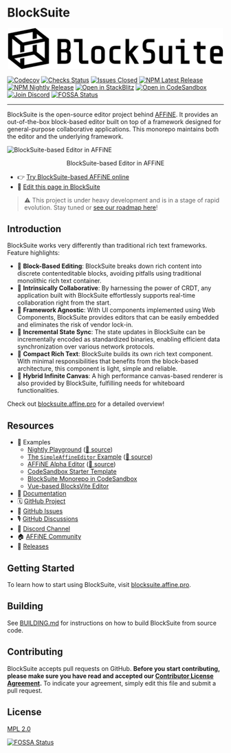 # BlockSuite

<p align="center">
  <picture style="width: 500px">
    <source media="(prefers-color-scheme: light)" srcset="https://raw.githubusercontent.com/toeverything/blocksuite/master/assets/logo-and-name-h.svg" />
    <source media="(prefers-color-scheme: dark)" srcset="https://raw.githubusercontent.com/toeverything/blocksuite/master/assets/logo-and-name-h-white.svg" />
    <img src="https://raw.githubusercontent.com/toeverything/blocksuite/master/assets/logo-and-name-h.svg" width="500" alt="BlockSuite logo and name" />
  </picture>
</p>

[![Codecov](https://codecov.io/gh/toeverything/blocksuite/branch/master/graph/badge.svg?token=T86JYCDSMN)](https://codecov.io/gh/toeverything/blocksuite)
[![Checks Status](https://img.shields.io/github/checks-status/toeverything/blocksuite/master)](https://github.com/toeverything/blocksuite/actions?query=branch%3Amaster)
[![Issues Closed](https://img.shields.io/github/issues-closed/toeverything/blocksuite?color=6880ff)](https://github.com/toeverything/blocksuite/issues?q=is%3Aissue+is%3Aclosed)
[![NPM Latest Release](https://img.shields.io/npm/v/@blocksuite/store.svg?maxAge=300&color=6880ff)](./packages/store/package.json)
[![NPM Nightly Release](https://img.shields.io/npm/v/@blocksuite/editor/nightly?color=6880ff)](https://github.com/toeverything/blocksuite/actions/workflows/nightly-release.yml?query=branch%3Amaster)
[![Open in StackBlitz](https://img.shields.io/badge/open%20in-StackBlitz-black)](https://stackblitz.com/github/toeverything/blocksuite)
[![Open in CodeSandbox](https://img.shields.io/badge/open%20in-CodeSandbox-black)](https://codesandbox.io/p/github/toeverything/blocksuite/master)
[![Join Discord](https://img.shields.io/discord/959027316334407691)](https://discord.gg/9vwSWmYYcZ)
[![FOSSA Status](https://app.fossa.com/api/projects/git%2Bgithub.com%2Ftoeverything%2Fblocksuite.svg?type=shield)](https://app.fossa.com/projects/git%2Bgithub.com%2Ftoeverything%2Fblocksuite?ref=badge_shield)

---

BlockSuite is the open-source editor project behind [AFFiNE](https://github.com/toeverything/AFFiNE). It provides an out-of-the-box block-based editor built on top of a framework designed for general-purpose collaborative applications. This monorepo maintains both the editor and the underlying framework.

![BlockSuite-based Editor in AFFiNE](https://user-images.githubusercontent.com/79301703/230893796-dc707955-e4e5-4a42-a3c9-18d1ea754f6f.gif)

<p align="center">BlockSuite-based Editor in AFFiNE</p>

- 👉 [Try BlockSuite-based AFFiNE online](https://app.affine.pro/)
- 🚀 [Edit this page in BlockSuite](https://codesandbox.io/p/sandbox/blocksuite-starter-316rct?file=%2Fsrc%2Fmain.ts)

> ⚠️ This project is under heavy development and is in a stage of rapid evolution. Stay tuned or [see our roadmap here](https://github.com/orgs/toeverything/projects/10)!

## Introduction

BlockSuite works very differently than traditional rich text frameworks. Feature highlights:

- 📝 **Block-Based Editing**: BlockSuite breaks down rich content into discrete contenteditable blocks, avoiding pitfalls using traditional monolithic rich text container.
- 🧬 **Intrinsically Collaborative**: By harnessing the power of CRDT, any application built with BlockSuite effortlessly supports real-time collaboration right from the start.
- 🧩 **Framework Agnostic**: With UI components implemented using Web Components, BlockSuite provides editors that can be easily embedded and eliminates the risk of vendor lock-in.
- 🎯 **Incremental State Sync**: The state updates in BlockSuite can be incrementally encoded as standardized binaries, enabling efficient data synchronization over various network protocols.
- 📏 **Compact Rich Text**: BlockSuite builds its own rich text component. With minimal responsibilities that benefits from the block-based architecture, this component is light, simple and reliable.
- 🎨 **Hybrid Infinite Canvas**: A high performance canvas-based renderer is also provided by BlockSuite, fulfilling needs for whiteboard functionalities.

Check out [blocksuite.affine.pro](https://blocksuite.affine.pro/blocksuite-overview.html) for a detailed overview!

## Resources

- 🎁 Examples
  - [Nightly Playground](https://blocksuite-toeverything.vercel.app/starter/?init) ([🔗 source](./packages/playground/src/main.ts))
  - [The `SimpleAffineEditor` Example](https://blocksuite-toeverything.vercel.app/examples/basic/) ([🔗 source](./packages/playground/examples/basic/index.html))
  - [AFFiNE Alpha Editor](https://app.affine.pro/) ([🔗 source](https://github.com/toeverything/AFFiNE/tree/master/apps/web))
  - [CodeSandbox Starter Template](https://codesandbox.io/p/sandbox/blocksuite-starter-316rct?file=%2Fsrc%2Fmain.ts)
  - [BlockSuite Monorepo in CodeSandbox](https://codesandbox.io/p/github/toeverything/blocksuite/master)
  - [Vue-based BlocksVite Editor](https://github.com/zuozijian3720/blocksvite)
- 📄 [Documentation](https://blocksuite.affine.pro/blocksuite-overview.html)
- 🗓️ [GitHub Project](https://github.com/orgs/toeverything/projects/22)
- 📍 [GitHub Issues](https://github.com/toeverything/blocksuite/issues)
- 🎙️ [GitHub Discussions](https://github.com/toeverything/blocksuite/discussions)
- 💬 [Discord Channel](https://discord.gg/9vwSWmYYcZ)
- 🏠 [AFFiNE Community](https://community.affine.pro/c/open-development/)
- 🚀 [Releases](https://github.com/toeverything/blocksuite/releases)

## Getting Started

To learn how to start using BlockSuite, visit [blocksuite.affine.pro](https://blocksuite.affine.pro/getting-started.html).

## Building

See [BUILDING.md](BUILDING.md) for instructions on how to build BlockSuite from source code.

## Contributing

BlockSuite accepts pull requests on GitHub. **Before you start contributing, please make sure you have read and accepted our [Contributor License Agreement](https://github.com/toeverything/blocksuite/edit/master/.github/CLA.md).** To indicate your agreement, simply edit this file and submit a pull request.

## License

[MPL 2.0](./LICENSE)


[![FOSSA Status](https://app.fossa.com/api/projects/git%2Bgithub.com%2Ftoeverything%2Fblocksuite.svg?type=large)](https://app.fossa.com/projects/git%2Bgithub.com%2Ftoeverything%2Fblocksuite?ref=badge_large)